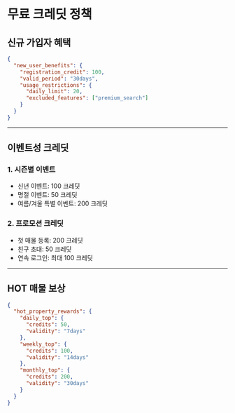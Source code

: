 # 무료 크레딧 정책

## 신규 가입자 혜택

```json
{
  "new_user_benefits": {
    "registration_credit": 100,
    "valid_period": "30days",
    "usage_restrictions": {
      "daily_limit": 20,
      "excluded_features": ["premium_search"]
    }
  }
}
```

***

## 이벤트성 크레딧

### 1. 시즌별 이벤트

* 신년 이벤트: 100 크레딧
* 명절 이벤트: 50 크레딧
* 여름/겨울 특별 이벤트: 200 크레딧

### 2. 프로모션 크레딧

* 첫 매물 등록: 200 크레딧
* 친구 초대: 50 크레딧
* 연속 로그인: 최대 100 크레딧

***

## HOT 매물 보상

```json
{
  "hot_property_rewards": {
    "daily_top": {
      "credits": 50,
      "validity": "7days"
    },
    "weekly_top": {
      "credits": 100,
      "validity": "14days"
    },
    "monthly_top": {
      "credits": 200,
      "validity": "30days"
    }
  }
}
```
